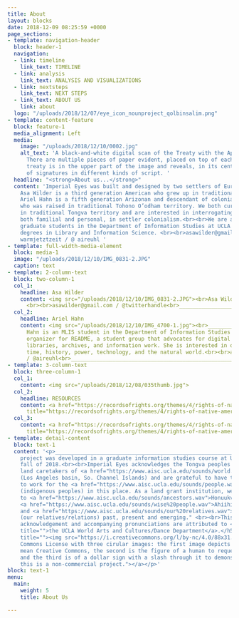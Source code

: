 ```yaml
---
title: About
layout: blocks
date: 2018-12-09 08:25:59 +0000
page_sections:
- template: navigation-header
  block: header-1
  navigation:
  - link: timeline
    link_text: TIMELINE
  - link: analysis
    link_text: ANALYSIS AND VISUALIZATIONS
  - link: nextsteps
    link_text: NEXT STEPS
  - link_text: ABOUT US
    link: about
  logo: "/uploads/2018/12/07/eye_icon_nounproject_qolbinsalim.png"
- template: content-feature
  block: feature-1
  media_alignment: Left
  media:
    image: "/uploads/2018/12/10/0002.jpg"
    alt_text: 'A black-and-white digital scan of the Treaty with the Apache from 1852.
      There are multiple pieces of paper evident, placed on top of each other. The
      treaty is in the upper part of the image and reveals, in its center, a series
      of signatures in different kinds of script. '
  headline: "<strong>About us...</strong>"
  content: 'Imperial Eyes was built and designed by two settlers of European descent.
    Asa Wilder is a third generation American who grew up in traditional Osage territory.
    Ariel Hahn is a fifth generation Arizonan and descendant of colonial-era settlers
    who was raised in traditional Tohono O’odham territory. We both currently reside
    in traditional Tongva territory and are interested in interrogating our participation,
    both familial and personal, in settler colonialism.<br><br>We are also second-year
    graduate students in the Department of Information Studies at UCLA obtaining masters
    degrees in Library and Information Science. <br><br>asawilder@gmail.com / arielhahn@ucla.edu<br>@
    warmjetztzeit / @ aireuhl '
- template: full-width-media-element
  block: media-1
  image: "/uploads/2018/12/10/IMG_0831-2.JPG"
  caption: text
- template: 2-column-text
  block: two-column-1
  col_1:
    headline: Asa Wilder
    content: <img src="/uploads/2018/12/10/IMG_0831-2.JPG"><br>Asa Wilder is XXXXX
      <br><br>asawilder@gmail.com / @twitterhandle<br>____________________________________________________________________
  col_2:
    headline: Ariel Hahn
    content: <img src="/uploads/2018/12/10/IMG_4700-1.jpg"><br>____________________________________________________________________<br>Ariel
      Hahn is an MLIS student in the Department of Information Studies at UCLA and
      organizer for README, a student group that advocates for digital rights within
      libraries, archives, and information work. She is interested in questions of
      time, history, power, technology, and the natural world.<br><br>arielhahn@ucla.edu
      / @aireuhl<br>____________________________________________________________________
- template: 3-column-text
  block: three-column-1
  col_1:
    content: <img src="/uploads/2018/12/08/035thumb.jpg">
  col_2:
    headline: RESOURCES
    content: <a href="https://recordsofrights.org/themes/4/rights-of-native-americans"
      title="https://recordsofrights.org/themes/4/rights-of-native-americans">https://recordsofrights.org/themes/4/rights-of-native-americans</a>
  col_3:
    content: <a href="https://recordsofrights.org/themes/4/rights-of-native-americans"
      title="https://recordsofrights.org/themes/4/rights-of-native-americans">https://recordsofrights.org/themes/4/rights-of-native-americans</a>
- template: detail-content
  block: text-1
  content: '<p>____________________________________________________________________</p><h5>This
    project was developed in a graduate information studies course at UCLA in the
    fall of 2018.<br><br>Imperial Eyes acknowledges the Tongva peoples as the traditional
    land caretakers of <a href="https://www.aisc.ucla.edu/sounds/world.wav">Tovaangar</a>
    (Los Angeles basin, So. Channel Islands) and are grateful to have the opportunity
    to work for the <a href="https://www.aisc.ucla.edu/sounds/people.wav">taraaxatom</a>
    (indigenous peoples) in this place. As a land grant institution, we pay our respects
    to <a href="https://www.aisc.ucla.edu/sounds/ancestors.wav">Honuukvetam</a> (Ancestors),
    <a href="https://www.aisc.ucla.edu/sounds/wise%20people.wav">Ahiihirom </a>(Elders),
    and <a href="https://www.aisc.ucla.edu/sounds/our%20relatives.wav">eyoohiinkem</a>
    (our relatives/relations) past, present and emerging." <br><br>This territory
    acknowledgement and accompanying pronunciations are attributed to <a href="https://www.wacd.ucla.edu/"
    title="">the UCLA World Arts and Cultures/Dance Department</a>.</h5><p><a href="https://creativecommons.org/licenses/by-nc/4.0/"
    title=""><img src="https://i.creativecommons.org/l/by-nc/4.0/88x31.png" alt="Creative
    Commons License with three cirular images: the first image depicts two c''s to
    mean Creative Commons, the second is the figure of a human to request attribution,
    and the third is of a dollar sign with a slash through it to demonstrate that
    this is a non-commercial project."></a></p>'
block: text-1
menu:
  main:
    weight: 5
    title: About Us

---
```

